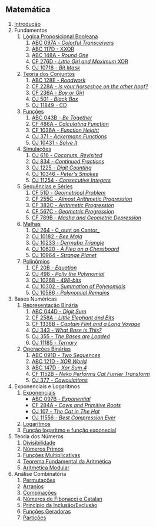## Matemática

1. [Introdução](slides/intro/intro.pdf)
1. Fundamentos
    1. [Lógica Proposicional Booleana](slides/logica_booleana/logica_booleana.pdf)
        1. [ABC 097A - _Colorful Transceivers_](https://atcoder.jp/contests/abc097/tasks/abc097_a)
        1. [ABC 117D - XXOR](https://atcoder.jp/contests/abc117/tasks/abc117_d)
        1. [ABC 148A - _Round One_](https://atcoder.jp/contests/abc148/tasks/abc148_a)
        1. [CF 276D - _Little Girl and Maximum_ XOR](http://codeforces.com/problemset/problem/276/D)
        1. [OJ 10718 - _Bit Mask_](https://onlinejudge.org/index.php?option=com_onlinejudge&Itemid=8&category=24&page=show_problem&problem=1659)
    1. [Teoria dos Conjuntos](slides/teoria_dos_conjutos/teoria_dos_conjuntos.pdf)
        1. [ABC 128E - _Roadwork_](https://atcoder.jp/contests/abc128/tasks/abc128_e)
        1. [CF 228A - _Is your horseshoe on the other hoof?_](http://codeforces.com/problemset/problem/228/A)
        1. [CF 236A - _Boy or Girl_](http://codeforces.com/problemset/problem/236/A)
        1. [OJ 501 - _Black Box_](https://onlinejudge.org/index.php?option=com_onlinejudge&Itemid=8&category=24&page=show_problem&problem=442)
        1. [OJ 11849 - CD](https://onlinejudge.org/index.php?option=com_onlinejudge&Itemid=8&category=24&page=show_problem&problem=2949)
    1. [Funções](slides/funcoes/funcoes.pdf)
        1. [ABC 043B - _Be Together_](https://atcoder.jp/contests/abc043/tasks/arc059_a)
        1. [CF 486A - _Calculating Function_](http://codeforces.com/problemset/problem/486/A)
        1. [CF 1036A - _Function Height_](https://codeforces.com/problemset/problem/1036/A)
        1. [OJ 371 - _Ackermann Functions_](https://onlinejudge.org/index.php?option=onlinejudge&Itemid=8&page=show_problem&problem=307)
        1. [OJ 10431 - _Solve It_](https://onlinejudge.org/index.php?option=com_onlinejudge&Itemid=8&category=24&page=show_problem&problem=1282)
    1. [Simulações](slides/simulacoes/simulacoes.pdf)
        1. [OJ 616 - _Coconuts, Revisited_](https://onlinejudge.org/index.php?option=com_onlinejudge&Itemid=8&category=24&page=show_problem&problem=557)
        1. [OJ 834 - _Continued Fractions_](https://onlinejudge.org/index.php?option=com_onlinejudge&Itemid=8&category=24&page=show_problem&problem=775)
        1. [OJ 1225 - _Digit Counting_](https://onlinejudge.org/index.php?option=com_onlinejudge&Itemid=8&category=24&page=show_problem&problem=3666)
        1. [OJ 10346 - _Peter's Smokes_](https://onlinejudge.org/index.php?option=com_onlinejudge&Itemid=8&category=24&page=show_problem&problem=1287)
        1. [OJ 11254 - _Consecutive Integers_](https://onlinejudge.org/index.php?option=com_onlinejudge&Itemid=8&category=24&page=show_problem&problem=2221) 
    1. [Sequências e Séries](slides/sequencias/sequencias.pdf)
        1. [CF 51D - _Geometrical Problem_](https://codeforces.com/problemset/problem/51/D)
        1. [CF 255C - _Almost Arithmetic Progression_](https://codeforces.com/problemset/problem/255/C)
        1. [CF 382C - _Arithmetic Progression_](https://codeforces.com/problemset/problem/382/C)
        1. [CF 567C - _Geometric Progression_](https://codeforces.com/problemset/problem/567/C)
        1. [CF 789B - _Masha and Geometric Depression_](https://codeforces.com/problemset/problem/789/B)
    1. [Malhas](slides/malhas/malhas.pdf)
        1. [OJ 264 - C_ount on Cantor_](https://onlinejudge.org/index.php?option=com_onlinejudge&Itemid=8&category=24&page=show_problem&problem=200)
        1. [OJ 10182 - _Bee Maja_](https://onlinejudge.org/index.php?option=com_onlinejudge&Itemid=8&category=24&page=show_problem&problem=1123)
        1. [OJ 10233 - _Dermuba Triangle_](https://onlinejudge.org/index.php?option=com_onlinejudge&Itemid=8&category=24&page=show_problem&problem=1174)
        1. [OJ 10620 - _A Flea on a Chessboard_](https://onlinejudge.org/index.php?option=com_onlinejudge&Itemid=8&category=24&page=show_problem&problem=1561)
        1. [OJ 10964 - _Strange Planet_](https://onlinejudge.org/index.php?option=com_onlinejudge&Itemid=8&category=24&page=show_problem&problem=1905)
    1. [Polinômios](slides/polinomios/polinomios.pdf)
        1. [CF 20B - _Equation_](https://codeforces.com/problemset/problem/20/B)
        1. [OJ 498 - _Polly the Polynomial_](http://onlinejudge.org/index.php?option=com_onlinejudge&Itemid=8&category=24&page=show_problem&problem=439)
        1. [OJ 10268 - _498-bits_](http://onlinejudge.org/index.php?option=com_onlinejudge&Itemid=8&category=24&page=show_problem&problem=1209)
        1. [OJ 10302 - _Summation of Polynomials_](http://onlinejudge.org/index.php?option=com_onlinejudge&Itemid=8&category=24&page=show_problem&problem=1243)
        1. [OJ 10586 - _Polynomial Remains_](http://onlinejudge.org/index.php?option=com_onlinejudge&Itemid=8&category=24&page=show_problem&problem=1527) 
1. Bases Numéricas
    1. [Representação Binária](slides/representacao_binaria/representacao_binaria.pdf)
        1. [ABC 044D - _Digit Sum_](https://atcoder.jp/contests/abc044/tasks/arc060_b)
        1. [CF 258A - _Little Elephant and Bits_](https://codeforces.com/problemset/problem/258/A)
        1. [CF 1338B - _Captain Flint and a Long Voyage_](https://codeforces.com/problemset/problem/1388/B)
        1. [OJ 343 - _What Base is This?_](http://onlinejudge.org/index.php?option=com_onlinejudge&Itemid=8&category=24&page=show_problem&problem=279)
        1. [OJ 355 - _The Bases are Loaded_](http://onlinejudge.org/index.php?option=com_onlinejudge&Itemid=8&category=24&page=show_problem&problem=291)
        1. [OJ 11185 - _Ternary_](http://onlinejudge.org/index.php?option=com_onlinejudge&Itemid=8&category=24&page=show_problem&problem=2126)
    1. [Operações Binárias](slides/operacoes_binarias/operacoes_binarias.pdf)
        1. [ABC 091D - _Two Sequences_](https://atcoder.jp/contests/abc091/tasks/arc092_b)
        1. [ABC 121D - _XOR World_](https://atcoder.jp/contests/abc121/tasks/abc121_d)
        1. [ABC 147D - _Xor Sum 4_](https://atcoder.jp/contests/abc147/tasks/abc147_d)
        1. [CF 1152B - _Neko Performs Cat Furrier Transform_](https://codeforces.com/problemset/problem/1152/B)
        1. [OJ 377 - _Cowculations_](http://onlinejudge.org/index.php?option=com_onlinejudge&Itemid=8&category=24&page=show_problem&problem=313)
1. Exponenciais e Logaritmos
    1. [Exponenciais](slides/exponenciais/exponenciais.pdf)
        - [ABC 097B - _Exponential_](https://atcoder.jp/contests/abc097/tasks/abc097_b)
        - [CF 284A - _Cows and Primitive Roots_](https://codeforces.com/problemset/problem/284/A)
        - [OJ 107 - _The Cat in The Hat_](http://onlinejudge.org/index.php?option=com_onlinejudge&Itemid=8&category=24&page=show_problem&problem=43)
        - [OJ 11556 - _Best Compression Ever_](http://onlinejudge.org/index.php?option=com_onlinejudge&Itemid=8&category=24&page=show_problem&problem=2592)
    1. [Logaritmos](slides/logaritmos/logaritmos.pdf)
    1. [Função logaritmo e função exponecial](slides/exp_e_log/exp_e_log.pdf)
1. Teoria dos Números
    1. [Divisibilidade](slides/divisibilidade/divisibilidade.pdf)
    1. [Números Primos](slides/numeros_primos/numeros_primos.pdf)
    1. [Funções Multiplicativas](slides/funcoes_multiplicativas/funcoes_multiplicativas.pdf)
    1. [Teorema Fundamental da Aritmética](slides/teorema_fundamental_da_aritmetica/teorema_fundamental_da_aritmetica.pdf)
    1. [Aritmética Modular](slides/aritmetica_modular/aritmetica_modular.pdf)
1. Análise Combinatória
    1. [Permutações](slides/permutacoes/permutacoes.pdf)
    1. [Arranjos](slides/arranjos/arranjos.pdf)
    1. [Combinações](slides/combinacoes/combinacoes.pdf)
    1. [Números de Fibonacci e Catalan](slides/fibonacci_e_catalan/fibonacci_e_catalan.pdf)
    1. [Princípio da Inclusão/Exclusão](text/Inclusao_Exclusao.md)
    1. [Funções Geradoras](text/Funcoes_Geradoras.md)
    1. [Partições](text/Particoes.md)
<!-- Adicionar a função de Möbius -->
<!-- Adicionar texto sobre decomposição de permutações, ciclos, paridade de permutação, composição de permutações 
    1. CF 612E - Square Root of Permutation
-->
<!-- Adicionar o teste de Miller-Rabin para primalidade -->
<!-- Separar a parte das equações diofantinas e inserir a parte soluções naturais (conjunto das lacunas) -->
<!-- Adicionar o texto sobre o as equiações de congurência lineares e o Teorema Chinês dos restos -->
<!-- Adicionar o texto sobre o as equiações de congurência quadráticas, reciprocidade quadrática e o extração de raizes quadradas módulo m-->

<!--
1. Avaliação de Expressões
1. Aritmética Estendida
1. Detecção de ciclos
1. Probabilidade
1. Teoria dos Jogos
-->

<!-- DP em Matemática:
    ABC114D
    CF837D
-->
